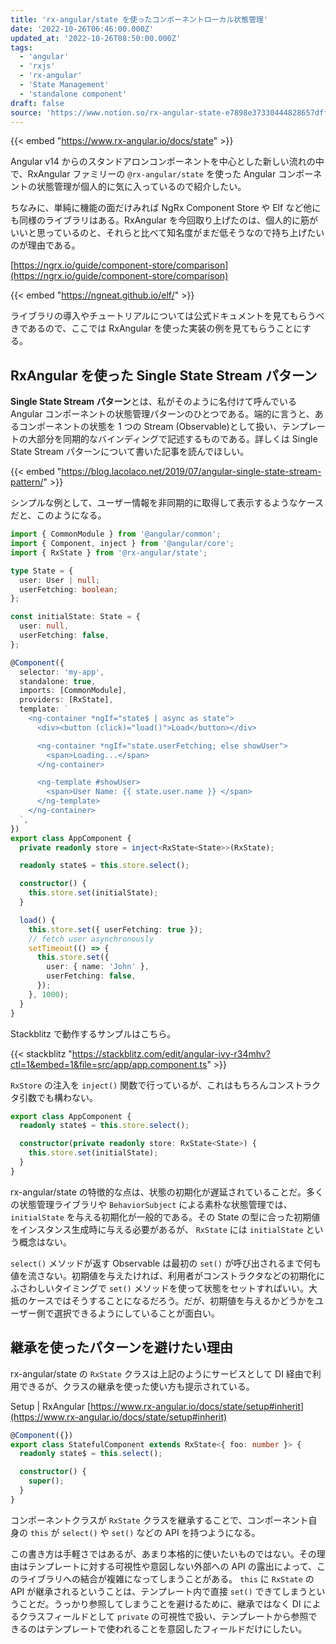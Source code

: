 ```yaml
---
title: 'rx-angular/state を使ったコンポーネントローカル状態管理'
date: '2022-10-26T06:46:00.000Z'
updated_at: '2022-10-26T08:50:00.000Z'
tags:
  - 'angular'
  - 'rxjs'
  - 'rx-angular'
  - 'State Management'
  - 'standalone component'
draft: false
source: 'https://www.notion.so/rx-angular-state-e7898e37330444828657dff38ca1f349'
---
```


{{< embed "https://www.rx-angular.io/docs/state" >}}

Angular v14 からのスタンドアロンコンポーネントを中心とした新しい流れの中で、RxAngular ファミリーの `@rx-angular/state` を使った Angular コンポーネントの状態管理が個人的に気に入っているので紹介したい。

ちなみに、単純に機能の面だけみれば NgRx Component Store や Elf など他にも同様のライブラリはある。RxAngular を今回取り上げたのは、個人的に筋がいいと思っているのと、それらと比べて知名度がまだ低そうなので持ち上げたいのが理由である。

[https://ngrx.io/guide/component-store/comparison](https://ngrx.io/guide/component-store/comparison)

{{< embed "https://ngneat.github.io/elf/" >}}

ライブラリの導入やチュートリアルについては公式ドキュメントを見てもらうべきであるので、ここでは RxAngular を使った実装の例を見てもらうことにする。

## RxAngular を使った Single State Stream パターン

**Single State Stream パターン**とは、私がそのように名付けて呼んでいる Angular コンポーネントの状態管理パターンのひとつである。端的に言うと、あるコンポーネントの状態を 1 つの Stream (Observable)として扱い、テンプレートの大部分を同期的なバインディングで記述するものである。詳しくは Single State Stream パターンについて書いた記事を読んでほしい。

{{< embed "https://blog.lacolaco.net/2019/07/angular-single-state-stream-pattern/" >}}

シンプルな例として、ユーザー情報を非同期的に取得して表示するようなケースだと、このようになる。

```typescript
import { CommonModule } from '@angular/common';
import { Component, inject } from '@angular/core';
import { RxState } from '@rx-angular/state';

type State = {
  user: User | null;
  userFetching: boolean;
};

const initialState: State = {
  user: null,
  userFetching: false,
};

@Component({
  selector: 'my-app',
  standalone: true,
  imports: [CommonModule],
  providers: [RxState],
  template: `
    <ng-container *ngIf="state$ | async as state">
      <div><button (click)="load()">Load</button></div>

      <ng-container *ngIf="state.userFetching; else showUser">
        <span>Loading...</span>
      </ng-container>

      <ng-template #showUser>
        <span>User Name: {{ state.user.name }} </span>
      </ng-template>
    </ng-container>
  `,
})
export class AppComponent {
  private readonly store = inject<RxState<State>>(RxState);

  readonly state$ = this.store.select();

  constructor() {
    this.store.set(initialState);
  }

  load() {
    this.store.set({ userFetching: true });
    // fetch user asynchronously
    setTimeout(() => {
      this.store.set({
        user: { name: 'John' },
        userFetching: false,
      });
    }, 1000);
  }
}
```

Stackblitz で動作するサンプルはこちら。

{{< stackblitz "https://stackblitz.com/edit/angular-ivy-r34mhv?ctl=1&embed=1&file=src/app/app.component.ts" >}}

`RxStore` の注入を `inject()` 関数で行っているが、これはもちろんコンストラクタ引数でも構わない。

```typescript
export class AppComponent {
  readonly state$ = this.store.select();

  constructor(private readonly store: RxState<State>) {
    this.store.set(initialState);
  }
}
```

rx-angular/state の特徴的な点は、状態の初期化が遅延されていることだ。多くの状態管理ライブラリや `BehaviorSubject` による素朴な状態管理では、 `initialState` を与える初期化が一般的である。その State の型に合った初期値をインスタンス生成時に与える必要があるが、 `RxState` には `initialState` という概念はない。

`select()` メソッドが返す Observable は最初の `set()` が呼び出されるまで何も値を流さない。初期値を与えたければ、利用者がコンストラクタなどの初期化にふさわしいタイミングで `set()` メソッドを使って状態をセットすればいい。大抵のケースではそうすることになるだろう。だが、初期値を与えるかどうかをユーザー側で選択できるようにしていることが面白い。

## 継承を使ったパターンを避けたい理由

rx-angular/state の `RxState` クラスは上記のようにサービスとして DI 経由で利用できるが、クラスの継承を使った使い方も提示されている。

Setup | RxAngular [https://www.rx-angular.io/docs/state/setup#inherit](https://www.rx-angular.io/docs/state/setup#inherit)

```typescript
@Component({})
export class StatefulComponent extends RxState<{ foo: number }> {
  readonly state$ = this.select();

  constructor() {
    super();
  }
}
```

コンポーネントクラスが `RxState` クラスを継承することで、コンポーネント自身の `this` が `select()` や `set()` などの API を持つようになる。

この書き方は手軽さではあるが、あまり本格的に使いたいものではない。その理由はテンプレートに対する可視性や意図しない外部への API の露出によって、このライブラリへの結合が複雑になってしまうことがある。 `this` に `RxState` の API が継承されるということは、テンプレート内で直接 `set()` できてしまうということだ。うっかり参照してしまうことを避けるために、継承ではなく DI によるクラスフィールドとして `private` の可視性で扱い、テンプレートから参照できるのはテンプレートで使われることを意図したフィールドだけにしたい。
